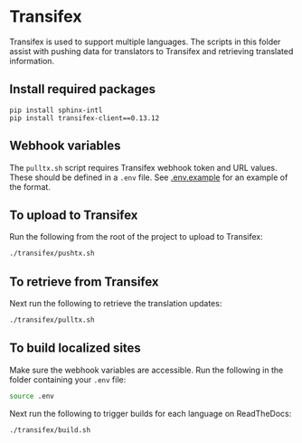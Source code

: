 # Transifex

Transifex is used to support multiple languages. The scripts in this folder
assist with pushing data for translators to Transifex and retrieving translated
information.

## Install required packages

``` shell
pip install sphinx-intl
pip install transifex-client==0.13.12
```

## Webhook variables

The `pulltx.sh` script requires Transifex webhook token and URL values. These
should be defined in a `.env` file. See [.env.example](.env.example) for an
example of the format.

## To upload to Transifex

Run the following from the root of the project to upload to Transifex:

``` bash
./transifex/pushtx.sh
```

## To retrieve from Transifex

Next run the following to retrieve the translation updates:

``` bash
./transifex/pulltx.sh
```

## To build localized sites

Make sure the webhook variables are accessible. Run the following in the folder
containing your `.env` file:

``` bash
source .env
```

Next run the following to trigger builds for each language on ReadTheDocs:

``` bash
./transifex/build.sh
```
